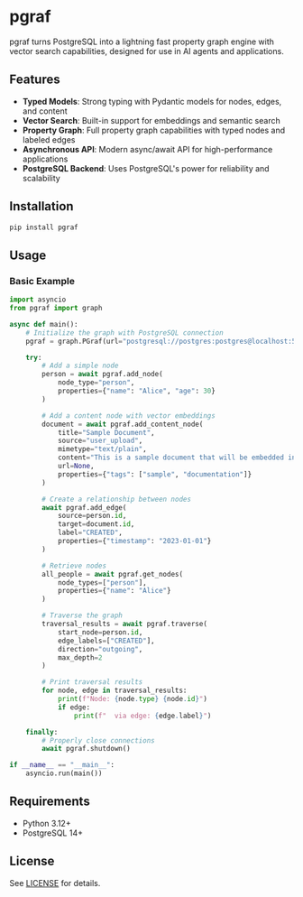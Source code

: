 # pgraf

pgraf turns PostgreSQL into a lightning fast property graph engine with vector search capabilities, designed for use in AI agents and applications.

## Features

- **Typed Models**: Strong typing with Pydantic models for nodes, edges, and content
- **Vector Search**: Built-in support for embeddings and semantic search
- **Property Graph**: Full property graph capabilities with typed nodes and labeled edges
- **Asynchronous API**: Modern async/await API for high-performance applications
- **PostgreSQL Backend**: Uses PostgreSQL's power for reliability and scalability

## Installation

```bash
pip install pgraf
```

## Usage

### Basic Example

```python
import asyncio
from pgraf import graph

async def main():
    # Initialize the graph with PostgreSQL connection
    pgraf = graph.PGraf(url="postgresql://postgres:postgres@localhost:5432/pgraf")

    try:
        # Add a simple node
        person = await pgraf.add_node(
            node_type="person",
            properties={"name": "Alice", "age": 30}
        )

        # Add a content node with vector embeddings
        document = await pgraf.add_content_node(
            title="Sample Document",
            source="user_upload",
            mimetype="text/plain",
            content="This is a sample document that will be embedded in vector space.",
            url=None,
            properties={"tags": ["sample", "documentation"]}
        )

        # Create a relationship between nodes
        await pgraf.add_edge(
            source=person.id,
            target=document.id,
            label="CREATED",
            properties={"timestamp": "2023-01-01"}
        )

        # Retrieve nodes
        all_people = await pgraf.get_nodes(
            node_types=["person"],
            properties={"name": "Alice"}
        )

        # Traverse the graph
        traversal_results = await pgraf.traverse(
            start_node=person.id,
            edge_labels=["CREATED"],
            direction="outgoing",
            max_depth=2
        )

        # Print traversal results
        for node, edge in traversal_results:
            print(f"Node: {node.type} {node.id}")
            if edge:
                print(f"  via edge: {edge.label}")

    finally:
        # Properly close connections
        await pgraf.shutdown()

if __name__ == "__main__":
    asyncio.run(main())
```

## Requirements

- Python 3.12+
- PostgreSQL 14+

## License

See [LICENSE](LICENSE) for details.
